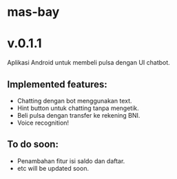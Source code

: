 # mas-bay
v.0.1.1
=======

Aplikasi Android untuk membeli pulsa dengan UI chatbot.

## Implemented features:
- Chatting dengan bot menggunakan text.
- Hint button untuk chatting tanpa mengetik.
- Beli pulsa dengan transfer ke rekening BNI.
- Voice recognition!

## To do soon:
- Penambahan fitur isi saldo dan daftar.
- etc will be updated soon.
